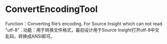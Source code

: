 # ConvertEncodingTool
Function：Converting  file‘s  encoding.  For Source Insight  which can not  read  "utf-8"  .
功能：用于转换文件格式，最初设计用于Source Insight打开utf-8中文乱码，转换成ANSI即可。
